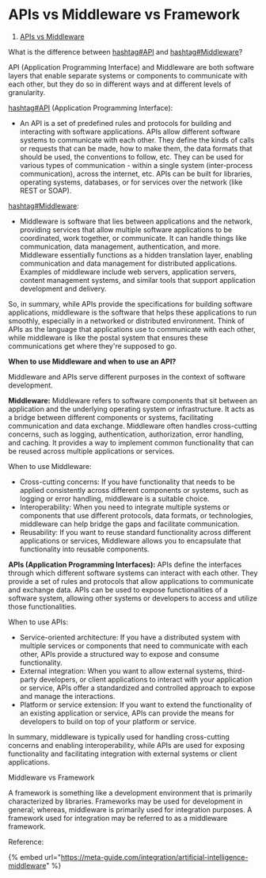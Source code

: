 # APIs vs Middleware vs Framework

1. [APIs vs Middleware](https://www.linkedin.com/pulse/what-difference-between-api-middleware-abraham-zavala-quinones/)

What is the difference between [hashtag#API](https://www.linkedin.com/feed/hashtag/?keywords=api) and [hashtag#Middleware](https://www.linkedin.com/feed/hashtag/?keywords=middleware)?

API (Application Programming Interface) and Middleware are both software layers that enable separate systems or components to communicate with each other, but they do so in different ways and at different levels of granularity.

[hashtag#API](https://www.linkedin.com/feed/hashtag/?keywords=api) (Application Programming Interface):

* An API is a set of predefined rules and protocols for building and interacting with software applications. APIs allow different software systems to communicate with each other. They define the kinds of calls or requests that can be made, how to make them, the data formats that should be used, the conventions to follow, etc. They can be used for various types of communication - within a single system (inter-process communication), across the internet, etc. APIs can be built for libraries, operating systems, databases, or for services over the network (like REST or SOAP).

[hashtag#Middleware](https://www.linkedin.com/feed/hashtag/?keywords=middleware):

* Middleware is software that lies between applications and the network, providing services that allow multiple software applications to be coordinated, work together, or communicate. It can handle things like communication, data management, authentication, and more. Middleware essentially functions as a hidden translation layer, enabling communication and data management for distributed applications. Examples of middleware include web servers, application servers, content management systems, and similar tools that support application development and delivery.

So, in summary, while APIs provide the specifications for building software applications, middleware is the software that helps these applications to run smoothly, especially in a networked or distributed environment. Think of APIs as the language that applications use to communicate with each other, while middleware is like the postal system that ensures these communications get where they're supposed to go.

**When to use Middleware and when to use an API?**

Middleware and APIs serve different purposes in the context of software development.

**Middleware:** Middleware refers to software components that sit between an application and the underlying operating system or infrastructure. It acts as a bridge between different components or systems, facilitating communication and data exchange. Middleware often handles cross-cutting concerns, such as logging, authentication, authorization, error handling, and caching. It provides a way to implement common functionality that can be reused across multiple applications or services.

When to use Middleware:

* Cross-cutting concerns: If you have functionality that needs to be applied consistently across different components or systems, such as logging or error handling, middleware is a suitable choice.
* Interoperability: When you need to integrate multiple systems or components that use different protocols, data formats, or technologies, middleware can help bridge the gaps and facilitate communication.
* Reusability: If you want to reuse standard functionality across different applications or services, Middleware allows you to encapsulate that functionality into reusable components.

**APIs (Application Programming Interfaces):** APIs define the interfaces through which different software systems can interact with each other. They provide a set of rules and protocols that allow applications to communicate and exchange data. APIs can be used to expose functionalities of a software system, allowing other systems or developers to access and utilize those functionalities.

When to use APIs:

* Service-oriented architecture: If you have a distributed system with multiple services or components that need to communicate with each other, APIs provide a structured way to expose and consume functionality.
* External integration: When you want to allow external systems, third-party developers, or client applications to interact with your application or service, APIs offer a standardized and controlled approach to expose and manage the interactions.
* Platform or service extension: If you want to extend the functionality of an existing application or service, APIs can provide the means for developers to build on top of your platform or service.

In summary, middleware is typically used for handling cross-cutting concerns and enabling interoperability, while APIs are used for exposing functionality and facilitating integration with external systems or client applications.



Middleware vs Framework

A framework is something like a development environment that is primarily characterized by libraries. Frameworks may be used for development in general; whereas, middleware is primarily used for integration purposes. A framework used for integration may be referred to as a middleware framework.

Reference:

{% embed url="https://meta-guide.com/integration/artificial-intelligence-middleware" %}
